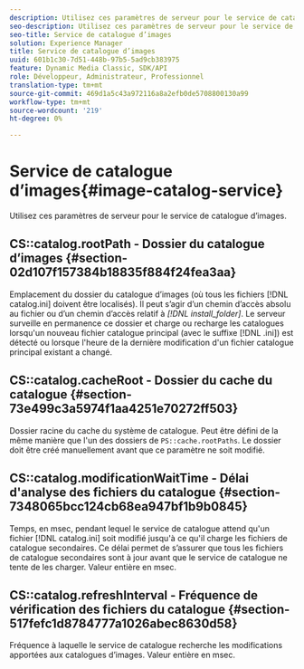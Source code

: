 ```yaml
---
description: Utilisez ces paramètres de serveur pour le service de catalogue d’images.
seo-description: Utilisez ces paramètres de serveur pour le service de catalogue d’images.
seo-title: Service de catalogue d’images
solution: Experience Manager
title: Service de catalogue d’images
uuid: 601b1c30-7d51-448b-97b5-5ad9cb383975
feature: Dynamic Media Classic, SDK/API
role: Développeur, Administrateur, Professionnel
translation-type: tm+mt
source-git-commit: 469d1a5c43a972116a8a2efb0de5708800130a99
workflow-type: tm+mt
source-wordcount: '219'
ht-degree: 0%

---
```



# Service de catalogue d’images{#image-catalog-service}

Utilisez ces paramètres de serveur pour le service de catalogue d’images.

## CS::catalog.rootPath - Dossier du catalogue d’images {#section-02d107f157384b18835f884f24fea3aa}

Emplacement du dossier du catalogue d’images (où tous les fichiers [!DNL catalog.ini] doivent être localisés). Il peut s’agir d’un chemin d’accès absolu au fichier ou d’un chemin d’accès relatif à *[!DNL install_folder]*. Le serveur surveille en permanence ce dossier et charge ou recharge les catalogues lorsqu&#39;un nouveau fichier catalogue principal (avec le suffixe [!DNL .ini]) est détecté ou lorsque l&#39;heure de la dernière modification d&#39;un fichier catalogue principal existant a changé.

## CS::catalog.cacheRoot - Dossier du cache du catalogue {#section-73e499c3a5974f1aa4251e70272ff503}

Dossier racine du cache du système de catalogue. Peut être défini de la même manière que l&#39;un des dossiers de `PS::cache.rootPaths`. Le dossier doit être créé manuellement avant que ce paramètre ne soit modifié.

## CS::catalog.modificationWaitTime - Délai d&#39;analyse des fichiers du catalogue {#section-7348065bcc124cb68ea947bf1b9b0845}

Temps, en msec, pendant lequel le service de catalogue attend qu&#39;un fichier [!DNL catalog.ini] soit modifié jusqu&#39;à ce qu&#39;il charge les fichiers de catalogue secondaires. Ce délai permet de s’assurer que tous les fichiers de catalogue secondaires sont à jour avant que le service de catalogue ne tente de les charger. Valeur entière en msec.

## CS::catalog.refreshInterval - Fréquence de vérification des fichiers du catalogue {#section-517fefc1d8784777a1026abec8630d58}

Fréquence à laquelle le service de catalogue recherche les modifications apportées aux catalogues d’images. Valeur entière en msec.
